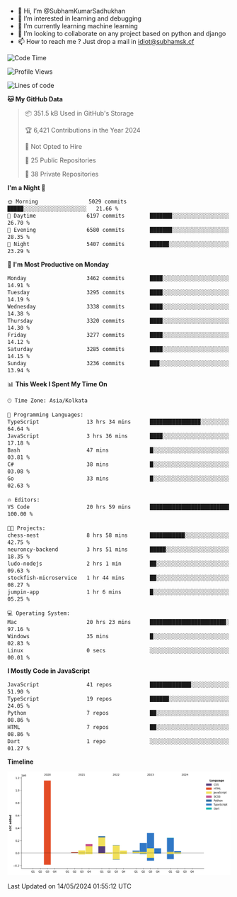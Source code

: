 - 👋 Hi, I’m @SubhamKumarSadhukhan
- 👀 I’m interested in learning and debugging
- 🌱 I’m currently learning machine learning
- 💞️ I’m looking to collaborate on any project based on python and django
- 📫 How to reach me ?
      Just drop a mail in idiot@subhamsk.cf

<!---
SubhamKumarSadhukhan/SubhamKumarSadhukhan is a ✨ special ✨ repository because its `README.md` (this file) appears on your GitHub profile.
You can click the Preview link to take a look at your changes.
--->


<!--START_SECTION:waka-->
![Code Time](http://img.shields.io/badge/Code%20Time-2%2C180%20hrs-blue)

![Profile Views](http://img.shields.io/badge/Profile%20Views-1-blue)

![Lines of code](https://img.shields.io/badge/From%20Hello%20World%20I%27ve%20Written-2.6%20million%20lines%20of%20code-blue)

**🐱 My GitHub Data** 

> 📦 351.5 kB Used in GitHub's Storage 
 > 
> 🏆 6,421 Contributions in the Year 2024
 > 
> 🚫 Not Opted to Hire
 > 
> 📜 25 Public Repositories 
 > 
> 🔑 38 Private Repositories 
 > 
**I'm a Night 🦉** 

```text
🌞 Morning                5029 commits        █████░░░░░░░░░░░░░░░░░░░░   21.66 % 
🌆 Daytime                6197 commits        ███████░░░░░░░░░░░░░░░░░░   26.70 % 
🌃 Evening                6580 commits        ███████░░░░░░░░░░░░░░░░░░   28.35 % 
🌙 Night                  5407 commits        ██████░░░░░░░░░░░░░░░░░░░   23.29 % 
```
📅 **I'm Most Productive on Monday** 

```text
Monday                   3462 commits        ████░░░░░░░░░░░░░░░░░░░░░   14.91 % 
Tuesday                  3295 commits        ████░░░░░░░░░░░░░░░░░░░░░   14.19 % 
Wednesday                3338 commits        ████░░░░░░░░░░░░░░░░░░░░░   14.38 % 
Thursday                 3320 commits        ████░░░░░░░░░░░░░░░░░░░░░   14.30 % 
Friday                   3277 commits        ████░░░░░░░░░░░░░░░░░░░░░   14.12 % 
Saturday                 3285 commits        ████░░░░░░░░░░░░░░░░░░░░░   14.15 % 
Sunday                   3236 commits        ███░░░░░░░░░░░░░░░░░░░░░░   13.94 % 
```


📊 **This Week I Spent My Time On** 

```text
🕑︎ Time Zone: Asia/Kolkata

💬 Programming Languages: 
TypeScript               13 hrs 34 mins      ████████████████░░░░░░░░░   64.64 % 
JavaScript               3 hrs 36 mins       ████░░░░░░░░░░░░░░░░░░░░░   17.18 % 
Bash                     47 mins             █░░░░░░░░░░░░░░░░░░░░░░░░   03.81 % 
C#                       38 mins             █░░░░░░░░░░░░░░░░░░░░░░░░   03.08 % 
Go                       33 mins             █░░░░░░░░░░░░░░░░░░░░░░░░   02.63 % 

🔥 Editors: 
VS Code                  20 hrs 59 mins      █████████████████████████   100.00 % 

🐱‍💻 Projects: 
chess-nest               8 hrs 58 mins       ███████████░░░░░░░░░░░░░░   42.75 % 
neuroncy-backend         3 hrs 51 mins       █████░░░░░░░░░░░░░░░░░░░░   18.35 % 
ludo-nodejs              2 hrs 1 min         ██░░░░░░░░░░░░░░░░░░░░░░░   09.63 % 
stockfish-microservice   1 hr 44 mins        ██░░░░░░░░░░░░░░░░░░░░░░░   08.27 % 
jumpin-app               1 hr 6 mins         █░░░░░░░░░░░░░░░░░░░░░░░░   05.25 % 

💻 Operating System: 
Mac                      20 hrs 23 mins      ████████████████████████░   97.16 % 
Windows                  35 mins             █░░░░░░░░░░░░░░░░░░░░░░░░   02.83 % 
Linux                    0 secs              ░░░░░░░░░░░░░░░░░░░░░░░░░   00.01 % 
```

**I Mostly Code in JavaScript** 

```text
JavaScript               41 repos            █████████████░░░░░░░░░░░░   51.90 % 
TypeScript               19 repos            ██████░░░░░░░░░░░░░░░░░░░   24.05 % 
Python                   7 repos             ██░░░░░░░░░░░░░░░░░░░░░░░   08.86 % 
HTML                     7 repos             ██░░░░░░░░░░░░░░░░░░░░░░░   08.86 % 
Dart                     1 repo              ░░░░░░░░░░░░░░░░░░░░░░░░░   01.27 % 
```



**Timeline**

![Lines of Code chart](https://raw.githubusercontent.com/SubhamKumarSadhukhan/SubhamKumarSadhukhan/main/assets/bar_graph.png)


 Last Updated on 14/05/2024 01:55:12 UTC
<!--END_SECTION:waka-->
